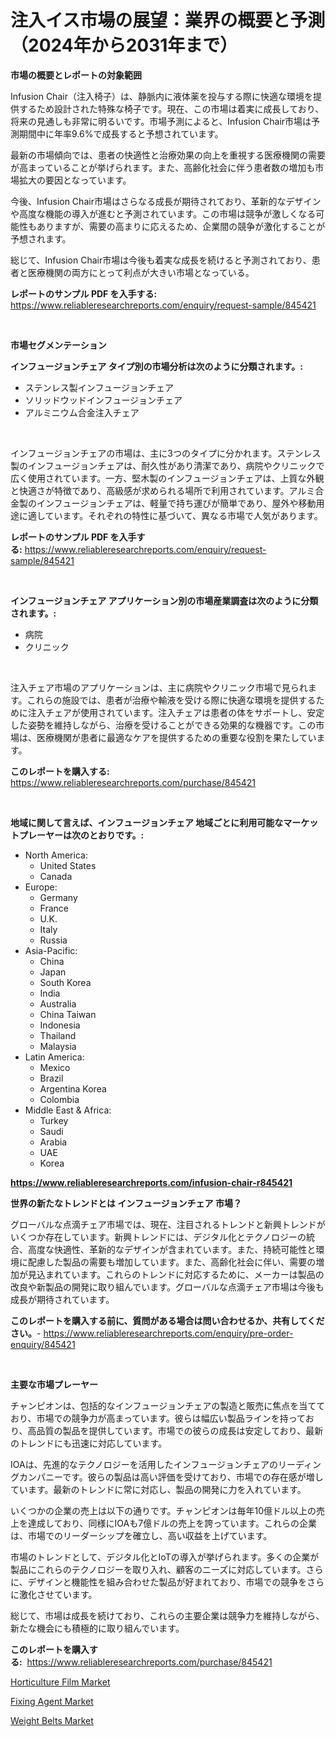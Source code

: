 <p><h1>注入イス市場の展望：業界の概要と予測（2024年から2031年まで）</h1></p><p><strong>市場の概要とレポートの対象範囲</strong></p>
<p><p>Infusion Chair（注入椅子）は、静脈内に液体薬を投与する際に快適な環境を提供するため設計された特殊な椅子です。現在、この市場は着実に成長しており、将来の見通しも非常に明るいです。市場予測によると、Infusion Chair市場は予測期間中に年率9.6%で成長すると予想されています。</p><p>最新の市場傾向では、患者の快適性と治療効果の向上を重視する医療機関の需要が高まっていることが挙げられます。また、高齢化社会に伴う患者数の増加も市場拡大の要因となっています。</p><p>今後、Infusion Chair市場はさらなる成長が期待されており、革新的なデザインや高度な機能の導入が進むと予測されています。この市場は競争が激しくなる可能性もありますが、需要の高まりに応えるため、企業間の競争が激化することが予想されます。</p><p>総じて、Infusion Chair市場は今後も着実な成長を続けると予測されており、患者と医療機関の両方にとって利点が大きい市場となっている。</p></p>
<p><strong>レポートのサンプル PDF を入手する:</strong> <a href="https://www.reliableresearchreports.com/enquiry/request-sample/845421">https://www.reliableresearchreports.com/enquiry/request-sample/845421</a></p>
<p>&nbsp;</p>
<p><strong>市場セグメンテーション</strong></p>
<p><strong>インフュージョンチェア タイプ別の市場分析は次のように分類されます。:</strong></p>
<p><ul><li>ステンレス製インフュージョンチェア</li><li>ソリッドウッドインフュージョンチェア</li><li>アルミニウム合金注入チェア</li></ul></p>
<p>&nbsp;</p>
<p><p>インフュージョンチェアの市場は、主に3つのタイプに分かれます。ステンレス製のインフュージョンチェアは、耐久性があり清潔であり、病院やクリニックで広く使用されています。一方、堅木製のインフュージョンチェアは、上質な外観と快適さが特徴であり、高級感が求められる場所で利用されています。アルミ合金製のインフュージョンチェアは、軽量で持ち運びが簡単であり、屋外や移動用途に適しています。それぞれの特性に基づいて、異なる市場で人気があります。</p></p>
<p><strong>レポートのサンプル PDF を入手する:</strong>&nbsp;<a href="https://www.reliableresearchreports.com/enquiry/request-sample/845421">https://www.reliableresearchreports.com/enquiry/request-sample/845421</a></p>
<p>&nbsp;</p>
<p><strong> インフュージョンチェア アプリケーション別の市場産業調査は次のように分類されます。:</strong></p>
<p><ul><li>病院</li><li>クリニック</li></ul></p>
<p>&nbsp;</p>
<p><p>注入チェア市場のアプリケーションは、主に病院やクリニック市場で見られます。これらの施設では、患者が治療や輸液を受ける際に快適な環境を提供するために注入チェアが使用されています。注入チェアは患者の体をサポートし、安定した姿勢を維持しながら、治療を受けることができる効果的な機器です。この市場は、医療機関が患者に最適なケアを提供するための重要な役割を果たしています。</p></p>
<p><strong>このレポートを購入する:</strong>&nbsp; <a href="https://www.reliableresearchreports.com/purchase/845421">https://www.reliableresearchreports.com/purchase/845421</a></p>
<p>&nbsp;</p>
<p><strong>地域に関して言えば、インフュージョンチェア 地域ごとに利用可能なマーケットプレーヤーは次のとおりです。:</strong></p>
<p><ul>
    <li>
        North America:
        <ul>
            <li>United States</li>
            <li>Canada</li>
        </ul>
    </li>
    <li>
        Europe:
        <ul>
            <li>Germany</li>
            <li>France</li>
            <li>U.K.</li>
            <li>Italy</li>
            <li>Russia</li>
        </ul>
    </li>
    <li>
        Asia-Pacific:
        <ul>
            <li>China</li>
            <li>Japan</li>
            <li>South Korea</li>
            <li>India</li>
            <li>Australia</li>
            <li>China Taiwan</li>
            <li>Indonesia</li>
            <li>Thailand</li>
            <li>Malaysia</li>
        </ul>
    </li>
    <li>
        Latin America:
        <ul>
            <li>Mexico</li>
            <li>Brazil</li>
            <li>Argentina Korea</li>
            <li>Colombia</li>
        </ul>
    </li>
    <li>
        Middle East & Africa:
        <ul>
            <li>Turkey</li>
            <li>Saudi</li>
            <li>Arabia</li>
            <li>UAE</li>
            <li>Korea</li>
        </ul>
    </li>
    </ul></p>
<p><strong><a href="https://www.reliableresearchreports.com/infusion-chair-r845421">https://www.reliableresearchreports.com/infusion-chair-r845421</a></strong>&nbsp;</p>
<p><strong>世界の新たなトレンドとは インフュージョンチェア 市場？</strong></p>
<p><p>グローバルな点滴チェア市場では、現在、注目されるトレンドと新興トレンドがいくつか存在しています。新興トレンドには、デジタル化とテクノロジーの統合、高度な快適性、革新的なデザインが含まれています。また、持続可能性と環境に配慮した製品の需要も増加しています。また、高齢化社会に伴い、需要の増加が見込まれています。これらのトレンドに対応するために、メーカーは製品の改良や新製品の開発に取り組んでいます。グローバルな点滴チェア市場は今後も成長が期待されています。</p></p>
<p><strong>このレポートを購入する前に、質問がある場合は問い合わせるか、共有してください。</strong>- <a href="https://www.reliableresearchreports.com/enquiry/pre-order-enquiry/845421">https://www.reliableresearchreports.com/enquiry/pre-order-enquiry/845421</a></p>
<p>&nbsp;</p>
<p><strong>主要な市場プレーヤー</strong></p>
<p><p>チャンピオンは、包括的なインフュージョンチェアの製造と販売に焦点を当てており、市場での競争力が高まっています。彼らは幅広い製品ラインを持っており、高品質の製品を提供しています。市場での彼らの成長は安定しており、最新のトレンドにも迅速に対応しています。</p><p>IOAは、先進的なテクノロジーを活用したインフュージョンチェアのリーディングカンパニーです。彼らの製品は高い評価を受けており、市場での存在感が増しています。最新のトレンドに常に対応し、製品の開発に力を入れています。</p><p>いくつかの企業の売上は以下の通りです。チャンピオンは毎年10億ドル以上の売上を達成しており、同様にIOAも7億ドルの売上を誇っています。これらの企業は、市場でのリーダーシップを確立し、高い収益を上げています。</p><p>市場のトレンドとして、デジタル化とIoTの導入が挙げられます。多くの企業が製品にこれらのテクノロジーを取り入れ、顧客のニーズに対応しています。さらに、デザインと機能性を組み合わせた製品が好まれており、市場での競争をさらに激化させています。</p><p>総じて、市場は成長を続けており、これらの主要企業は競争力を維持しながら、新たな機会にも積極的に取り組んでいます。</p></p>
<p><strong>このレポートを購入する:</strong>&nbsp;&nbsp;<a href="https://www.reliableresearchreports.com/purchase/845421">https://www.reliableresearchreports.com/purchase/845421</a></p>
<p><p><a href="https://gratis-rainforest-2ca.notion.site/Horticulture-Film-Market-Size-Growth-Outlook-from-2024-to-2031-projecting-at-Market-s-Trends-Analy-c0d9ac2047c5428d83792609fefe50a3">Horticulture Film Market</a></p><p><a href="https://crocus-run-b5a.notion.site/Fixing-Agent-Market-Provides-Detailed-Segmentation-of-this-Market-based-on-Type-Application-and-Re-ceb86152d69146b69292044c7e6cd26e">Fixing Agent Market</a></p><p><a href="https://view.publitas.com/reportprime-1/weight-belts-market-share-market-new-trends-analysis-report-by-type-by-application-by-end-use-by-region-and-segment-forecasts-2024-2031/">Weight Belts Market</a></p></p>